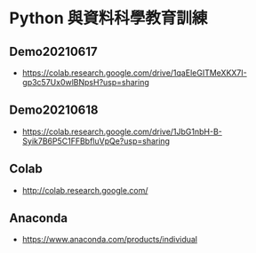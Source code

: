 # Python 與資料科學教育訓練

## Demo20210617
- https://colab.research.google.com/drive/1qaEleGITMeXKX7I-gp3c57Ux0wlBNpsH?usp=sharing

## Demo20210618
- https://colab.research.google.com/drive/1JbG1nbH-B-Syik7B6P5C1FFBbfluVpQe?usp=sharing

## Colab
- http://colab.research.google.com/

## Anaconda
- https://www.anaconda.com/products/individual
